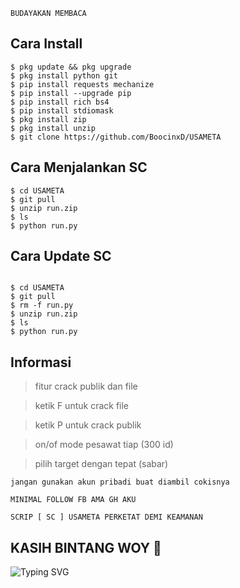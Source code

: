 ```
BUDAYAKAN MEMBACA
```

## Cara Install

```
$ pkg update && pkg upgrade
$ pkg install python git
$ pip install requests mechanize
$ pip install --upgrade pip
$ pip install rich bs4
$ pip install stdiomask
$ pkg install zip
$ pkg install unzip
$ git clone https://github.com/BoocinxD/USAMETA
```
## Cara Menjalankan SC
```
$ cd USAMETA
$ git pull
$ unzip run.zip
$ ls
$ python run.py
```
## Cara Update SC

```

$ cd USAMETA
$ git pull
$ rm -f run.py
$ unzip run.zip
$ ls
$ python run.py

```

## Informasi
> fitur crack publik dan file

> ketik F untuk crack file

> ketik P untuk crack publik

> on/of mode pesawat tiap (300 id)

> pilih target dengan tepat (sabar)
```
jangan gunakan akun pribadi buat diambil cokisnya
```
```
MINIMAL FOLLOW FB AMA GH AKU
```
```
SCRIP [ SC ] USAMETA PERKETAT DEMI KEAMANAN
```
## KASIH BINTANG WOY 🌟
![Typing SVG](https://readme-typing-svg.herokuapp.com?lines=Selamat+Bersenang-senang....!+)
